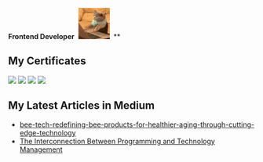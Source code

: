 **Frontend Developer**&nbsp;&nbsp;![](cat-typing.gif)&nbsp;&nbsp;**

## My Certificates
![](https://api2.sololearn.com/v2/certificates/CC-HY1UYZ56/image/png?t=638820621593366340)
![](https://cursacertificates.s3.amazonaws.com/cert_04a72f837d31dc3de832f21ff79eaec6.png?time=1759804357)
![](https://api2.sololearn.com/v2/certificates/CC-QMJFANYI/image/png?t=638834101764203620)
![](https://api2.sololearn.com/v2/certificates/CC-CAEGCFZB/image/png?t=638838389911434910)


## My Latest Articles in Medium

- [bee-tech-redefining-bee-products-for-healthier-aging-through-cutting-edge-technology](https://medium.com/@ehsanizahra.dev/bee-tech-redefining-bee-products-for-healthier-aging-through-cutting-edge-technology-5821f13553c6)
- [The Interconnection Between Programming and Technology Management](https://medium.com/@ehsanizahra.dev/the-interconnection-between-programming-and-technology-management-cff19a51e0bf)
